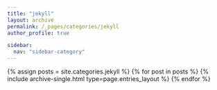 ```yaml
---
title: "jekyll"
layout: archive
permalink: /_pages/categories/jekyll
author_profile: true

sidebar:
  nav: "sidebar-category"
---
```


{% assign posts = site.categories.jekyll %} {% for post in posts %} {% include archive-single.html type=page.entries_layout %} {% endfor %}